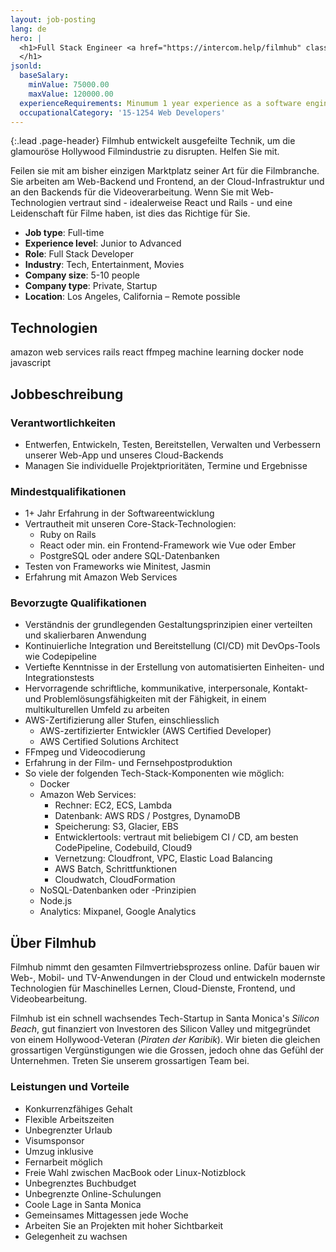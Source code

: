 ```yaml
---
layout: job-posting
lang: de
hero: |
  <h1>Full Stack Engineer <a href="https://intercom.help/filmhub" class="contact-us" class="btn btn-warning">Apply</a>
  </h1>
jsonld:
  baseSalary:
    minValue: 75000.00
    maxValue: 120000.00
  experienceRequirements: Minumum 1 year experience as a software engineer
  occupationalCategory: '15-1254 Web Developers'
---
```

{:.lead .page-header}
Filmhub entwickelt ausgefeilte Technik, um die glamouröse Hollywood Filmindustrie zu disrupten. Helfen Sie mit.

Feilen sie mit am bisher einzigen Marktplatz seiner Art für die Filmbranche. Sie arbeiten am Web-Backend und Frontend, an der Cloud-Infrastruktur und an den Backends für die Videoverarbeitung. Wenn Sie mit Web-Technologien vertraut sind - idealerweise React und Rails - und eine Leidenschaft für Filme haben, ist dies das Richtige für Sie.

- **Job type**: Full-time
- **Experience level**: Junior to Advanced
- **Role**: Full Stack Developer
- **Industry**: Tech, Entertainment, Movies
- **Company size**: 5-10 people
- **Company type**: Private, Startup
- **Location**: Los Angeles, California &ndash; Remote possible

## Technologien
<span class="label label-primary">amazon web services</span> <span class="label label-primary">rails</span> <span class="label label-primary">react</span> <span class="label label-primary">ffmpeg</span> <span class="label label-primary">machine learning</span> <span class="label label-primary">docker</span> <span class="label label-primary">node</span> <span class="label label-primary">javascript</span>

## Jobbeschreibung

### Verantwortlichkeiten

- Entwerfen, Entwickeln, Testen, Bereitstellen, Verwalten und Verbessern unserer Web-App und unseres Cloud-Backends
- Managen Sie individuelle Projektprioritäten, Termine und Ergebnisse


### Mindestqualifikationen

- 1+ Jahr Erfahrung in der Softwareentwicklung
- Vertrautheit mit unseren Core-Stack-Technologien:
  + Ruby on Rails
  + React oder min. ein Frontend-Framework wie Vue oder Ember
  + PostgreSQL oder andere SQL-Datenbanken
- Testen von Frameworks wie Minitest, Jasmin
- Erfahrung mit Amazon Web Services

### Bevorzugte Qualifikationen

- Verständnis der grundlegenden Gestaltungsprinzipien einer verteilten und skalierbaren Anwendung
- Kontinuierliche Integration und Bereitstellung (CI/CD) mit DevOps-Tools wie Codepipeline
- Vertiefte Kenntnisse in der Erstellung von automatisierten Einheiten- und Integrationstests
- Hervorragende schriftliche, kommunikative, interpersonale, Kontakt- und Problemlösungsfähigkeiten mit der Fähigkeit, in einem multikulturellen Umfeld zu arbeiten
- AWS-Zertifizierung aller Stufen, einschliesslich
  + AWS-zertifizierter Entwickler (AWS Certified Developer)
  + AWS Certified Solutions Architect
- FFmpeg und Videocodierung
- Erfahrung in der Film- und Fernsehpostproduktion
- So viele der folgenden Tech-Stack-Komponenten wie möglich:
  + Docker
  + Amazon Web Services:
    * Rechner: EC2, ECS, Lambda
    * Datenbank: AWS RDS / Postgres, DynamoDB
    * Speicherung: S3, Glacier, EBS
    * Entwicklertools: vertraut mit beliebigem CI / CD, am besten CodePipeline, Codebuild, Cloud9
    * Vernetzung: Cloudfront, VPC, Elastic Load Balancing
    * AWS Batch, Schrittfunktionen
    * Cloudwatch, CloudFormation
  + NoSQL-Datenbanken oder -Prinzipien
  + Node.js
  + Analytics: Mixpanel, Google Analytics

## Über Filmhub

Filmhub nimmt den gesamten Filmvertriebsprozess online. Dafür bauen wir Web-, Mobil- und TV-Anwendungen in der Cloud und entwickeln modernste Technologien für Maschinelles Lernen, Cloud-Dienste, Frontend, und Videobearbeitung.</p>

Filmhub ist ein schnell wachsendes Tech-Startup in Santa Monica's _Silicon Beach_, gut finanziert von Investoren des Silicon Valley und mitgegründet von einem Hollywood-Veteran (_Piraten der Karibik_). Wir bieten die gleichen grossartigen Vergünstigungen wie die Grossen, jedoch ohne das Gefühl der Unternehmen. Treten Sie unserem grossartigen Team bei.

### Leistungen und Vorteile

- Konkurrenzfähiges Gehalt
- Flexible Arbeitszeiten
- Unbegrenzter Urlaub
- Visumsponsor
- Umzug inklusive
- Fernarbeit möglich
- Freie Wahl zwischen MacBook oder Linux-Notizblock
- Unbegrenztes Buchbudget
- Unbegrenzte Online-Schulungen
- Coole Lage in Santa Monica
- Gemeinsames Mittagessen jede Woche
- Arbeiten Sie an Projekten mit hoher Sichtbarkeit
- Gelegenheit zu wachsen
